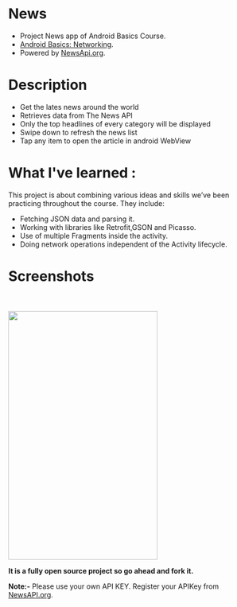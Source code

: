 # News
- Project News app of Android Basics Course.
- [Android Basics: Networking](https://in.udacity.com/course/android-basics-networking--ud843).
- Powered by [NewsApi.org](https://newsapi.org/).

# Description
- Get the lates news around the world 
- Retrieves data from The News API
- Only the top headlines of every category will be displayed
- Swipe down to refresh the news list
- Tap any item to open the article in android WebView

# What I've learned :
This project is about combining various ideas and skills we’ve been practicing throughout the course. They include:

- Fetching JSON data and parsing it.
- Working with libraries like Retrofit,GSON and Picasso.
- Use of multiple Fragments inside the activity.
- Doing network operations independent of the Activity lifecycle.

# Screenshots
<br> </br> <img src="https://github.com/Pranshu04/News/blob/master/images/news.gif" height=500 width=300>

**It is a fully open source project so go ahead and fork it.**

**Note:-** Please use your own API KEY. Register your APIKey from [NewsAPI.org](https://newsapi.org).
